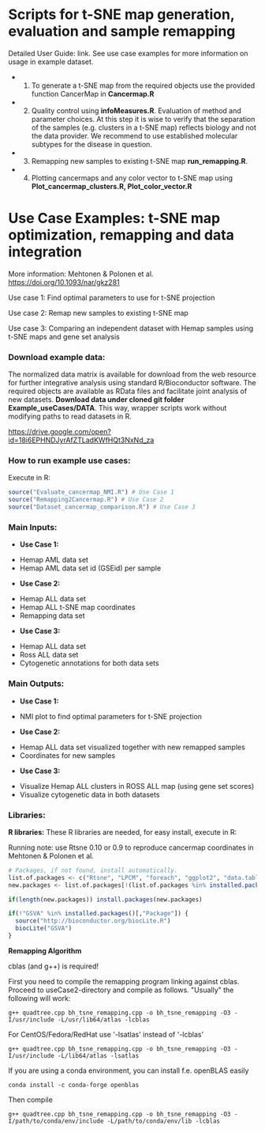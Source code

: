 # Scripts for t-SNE map generation, evaluation and sample remapping
Detailed User Guide: link. See use case examples for more information on usage in example dataset. 

- 1) To generate a t-SNE map from the required objects use the provided function CancerMap in **Cancermap.R** 

- 2) Quality control using **infoMeasures.R**. Evaluation of method and parameter choices. At this step it is wise to verify that the separation of the samples (e.g. clusters in a t-SNE map) reflects biology and not the data provider. We recommend to use established molecular subtypes for the disease in question. 

- 3) Remapping new samples to existing t-SNE map **run_remapping.R**. 

- 4) Plotting cancermaps and any color vector to t-SNE map using **Plot_cancermap_clusters.R, Plot_color_vector.R**

# Use Case Examples: t-SNE map optimization, remapping and data integration

More information: 
Mehtonen & Polonen et al. https://doi.org/10.1093/nar/gkz281

Use case 1: Find optimal parameters to use for t-SNE projection

Use case 2: Remap new samples to existing t-SNE map

Use case 3: Comparing an independent dataset with Hemap samples using t-SNE maps and gene set analysis

### Download example data:
The normalized data matrix is available for download from the web resource for further integrative analysis using standard R/Bioconductor software. The required objects are available as RData files and facilitate joint analysis of new datasets.
**Download data under cloned git folder Example_useCases/DATA**. This way, wrapper scripts work without modifying paths to read datasets in R.

https://drive.google.com/open?id=18i6EPHNDJyrAfZTLadKWfHQt3NxNd_za


### How to run example use cases:
Execute in R:
    
```R
source("Evaluate_cancermap_NMI.R") # Use Case 1
source("Remapping2Cancermap.R") # Use Case 2
source("Dataset_cancermap_comparison.R") # Use Case 3
```

### Main Inputs:
- **Use Case 1:** 
 * Hemap AML data set
 * Hemap AML data set id (GSEid) per sample

- **Use Case 2:** 
 * Hemap ALL data set
 * Hemap ALL t-SNE map coordinates
 * Remapping data set

- **Use Case 3:** 
 * Hemap ALL data set
 * Ross ALL data set
 * Cytogenetic annotations for both data sets

### Main Outputs:
- **Use Case 1:** 
 * NMI plot to find optimal parameters for t-SNE projection

- **Use Case 2:** 
 * Hemap ALL data set visualized together with new remapped samples
 * Coordinates for new samples

- **Use Case 3:** 
 * Visualize Hemap ALL clusters in ROSS ALL map (using gene set scores)
 * Visualize cytogenetic data in both datasets


### Libraries:

**R libraries:**
These R libraries are needed, for easy install, execute in R:

Running note: use Rtsne 0.10 or 0.9 to reproduce cancermap coordinates in Mehtonen & Polonen et al.
    
```R
# Packages, if not found, install automatically.
list.of.packages <- c("Rtsne", "LPCM", "foreach", "ggplot2", "data.table", "uuid", "reshape2", "gridExtra", "RColorBrewer", "doParallel", "parallel")
new.packages <- list.of.packages[!(list.of.packages %in% installed.packages()[,"Package"])]

if(length(new.packages)) install.packages(new.packages)

if(!"GSVA" %in% installed.packages()[,"Package"]) {
  source("http://bioconductor.org/biocLite.R")
  biocLite("GSVA")
}
```

**Remapping Algorithm**

cblas (and g++) is required!

First you need to compile the remapping program linking against cblas. Proceed to useCase2-directory and compile as follows. "Usually" the following will work:
```shell
g++ quadtree.cpp bh_tsne_remapping.cpp -o bh_tsne_remapping -O3 -I/usr/include -L/usr/lib64/atlas -lcblas
```
For CentOS/Fedora/RedHat use '-lsatlas' instead of '-lcblas'
```shell
g++ quadtree.cpp bh_tsne_remapping.cpp -o bh_tsne_remapping -O3 -I/usr/include -L/lib64/atlas -lsatlas
```
If you are using a conda environment, you can install f.e. openBLAS easily
```shell
conda install -c conda-forge openblas
```
Then compile
```shell
g++ quadtree.cpp bh_tsne_remapping.cpp -o bh_tsne_remapping -O3 -I/path/to/conda/env/include -L/path/to/conda/env/lib -lcblas
```
